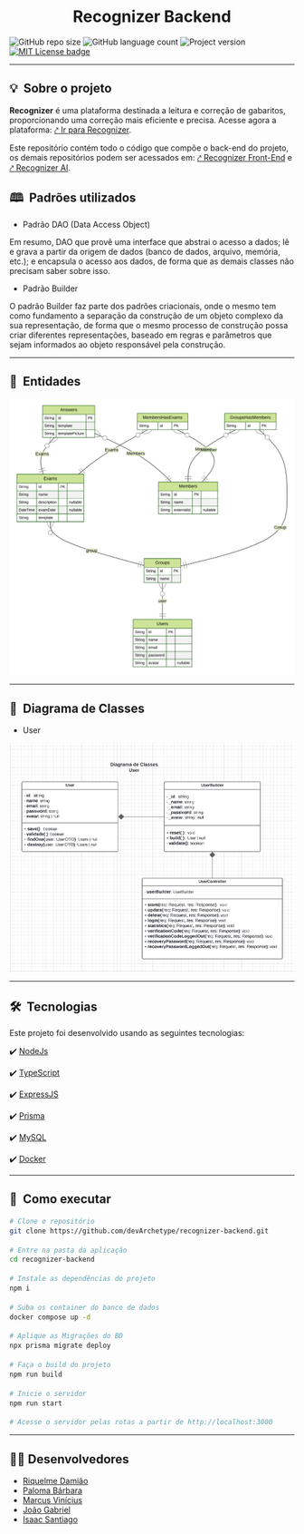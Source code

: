 <h1 align="center"> Recognizer Backend </h1>

![GitHub repo size](https://img.shields.io/github/repo-size/devArchetype/recognizer-backend?label=tamanho&style=flat-square)
![GitHub language count](https://img.shields.io/github/languages/count/devArchetype/recognizer-backend?label=linguagens&style=flat-square)
![Project version](https://img.shields.io/github/package-json/v/devArchetype/recognizer-backend?label=vers%C3%A3o&style=flat-square)
[![MIT License badge](https://img.shields.io/github/license/devArchetype/recognizer-backend?color=green&label=licen%C3%A7a&style=flat-square)](LICENSE.md)

---

<h2 id="about">💡&nbsp; Sobre o projeto</h2>

**Recognizer** é uma plataforma destinada a leitura e correção de gabaritos, proporcionando uma correção mais eficiente e precisa. Acesse agora a plataforma: [⤤ Ir para Recognizer](http://recognizer.vercel.app/).

Este repositório contém todo o código que compõe o back-end do projeto, os demais repositórios podem ser acessados em: [⤤ Recognizer Front-End](https://github.com/devArchetype/recognizer-frontend) e [⤤ Recognizer AI](https://github.com/devArchetype/recognizer-AI).

<h2 id="pattern">🕮&nbsp; Padrões utilizados </h2>

- Padrão DAO (Data Access Object)

Em resumo, DAO que provê uma interface que abstrai o acesso a dados;
lê e grava a partir da origem de dados (banco de dados, arquivo, memória, etc.); e
encapsula o acesso aos dados, de forma que as demais classes não precisam saber sobre isso.

- Padrão Builder

O padrão Builder faz parte dos padrões criacionais, onde o mesmo tem como fundamento a separação da construção de um objeto complexo da sua representação, de forma que o mesmo processo de construção possa criar diferentes representações, baseado em regras e parâmetros que sejam informados ao objeto responsável pela construção.

---

<h2 id="entities">👥&nbsp; Entidades </h2>

<img src="./prisma/ERD.svg" />

---

<h2 id="diagrams">📒&nbsp; Diagrama de Classes </h2>

- User
<img src="./.github/imgs/diagrama-user.png" />

---

<h2 id="technologies">🛠&nbsp; Tecnologias</h2>

Este projeto foi desenvolvido usando as seguintes tecnologias:

✔️ [NodeJs](https://nodejs.org/en/)

✔️ [TypeScript](https://www.typescriptlang.org/)

✔️ [ExpressJS](https://expressjs.com/)

✔️ [Prisma](https://www.prisma.io/)

✔️ [MySQL](https://www.mysql.com/)

✔️ [Docker](https://www.docker.com/)

---

<h2 id="installation">🚀&nbsp; Como executar </h2>

```bash
# Clone o repositório
git clone https://github.com/devArchetype/recognizer-backend.git

# Entre na pasta da aplicação
cd recognizer-backend

# Instale as dependẽncias do projeto
npm i

# Suba os container do banco de dados
docker compose up -d

# Aplique as Migrações do BD
npx prisma migrate deploy

# Faça o build do projeto
npm run build

# Inicie o servidor
npm run start

# Acesse o servidor pelas rotas a partir de http://localhost:3000
```

---

<h2 id="developers">👨‍💻&nbsp;Desenvolvedores</h2>

- [Riquelme Damião](https://github.com/the-riquelme)
- [Paloma Bárbara](https://github.com/palomabarbara)
- [Marcus Vinícius](https://github.com/pymarcus)
- [João Gabriel](https://github.com/Gabrieljr42)
- [Isaac Santiago](https://github.com/eoisaac)

